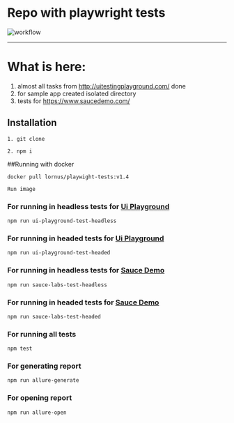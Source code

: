 # Repo with playwright tests 

 ![workflow](https://img.shields.io/github/workflow/status/Lornus/playwright-tests/ci?label=tests&style=flat-square)

---


# What is here: 
1. almost all tasks from http://uitestingplayground.com/ done
2. for sample app created isolated directory 
3. tests for https://www.saucedemo.com/

## Installation
```
1. git clone 
```
```
2. npm i 
```

##Running with docker 
```
docker pull lornus/playwight-tests:v1.4
```
```
Run image
```

### For running in headless tests for [Ui Playground](http://uitestingplayground.com/)
```
npm run ui-playground-test-headless 
```  
### For running in headed tests for [Ui Playground](http://uitestingplayground.com/)
```
npm run ui-playground-test-headed
```
### For running in headless tests for [Sauce Demo](https://www.saucedemo.com/)
```
npm run sauce-labs-test-headless
```
### For running in headed tests for [Sauce Demo](https://www.saucedemo.com/)
```
npm run sauce-labs-test-headed
```
### For running all tests
```
npm test
```
### For generating report
```
npm run allure-generate
```
### For opening report
```
npm run allure-open
```

